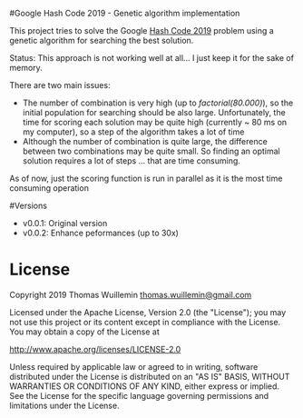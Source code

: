 #Google Hash Code 2019 - Genetic algorithm implementation

This project tries to solve the Google [Hash Code 2019](https://codingcompetitions.withgoogle.com/hashcode/) problem 
using a genetic algorithm for searching the best solution.

Status: This approach is not working well at all... I just keep it for the sake of memory.

There are two main issues:

* The number of combination is very high (up to *factorial(80.000)*), so the initial population for searching should be 
also large. Unfortunately, the time for scoring each solution may be quite high (currently ~ 80 ms on my computer), so 
a step of the algorithm takes a lot of time
* Although the number of combination is quite large, the difference between two combinations may be quite small. So 
finding an optimal solution requires a lot of steps ... that are time consuming. 

As of now, just the scoring function is run in parallel as it is the most time consuming operation

#Versions

 * v0.0.1: Original version
 * v0.0.2: Enhance peformances (up to 30x)

# License

Copyright 2019 Thomas Wuillemin  <thomas.wuillemin@gmail.com>

Licensed under the Apache License, Version 2.0 (the "License");
you may not use this project or its content except in compliance with the License.
You may obtain a copy of the License at

http://www.apache.org/licenses/LICENSE-2.0

Unless required by applicable law or agreed to in writing, software
distributed under the License is distributed on an "AS IS" BASIS,
WITHOUT WARRANTIES OR CONDITIONS OF ANY KIND, either express or implied.
See the License for the specific language governing permissions and
limitations under the License.